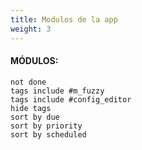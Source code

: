 ```yaml
---
title: Modulos de la app
weight: 3
---
```


#### MÓDULOS:

















 ```tasks
not done
tags include #m_fuzzy
tags include #config_editor 
hide tags
sort by due
sort by priority
sort by scheduled
```